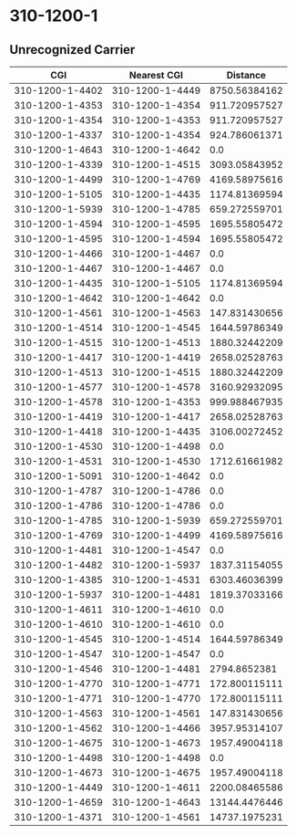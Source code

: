 # 310-1200-1
## Unrecognized Carrier


| CGI | Nearest CGI | Distance |
|-----|-------------|----------|
| 310-1200-1-4402 | 310-1200-1-4449 | 8750.56384162 |
| 310-1200-1-4353 | 310-1200-1-4354 | 911.720957527 |
| 310-1200-1-4354 | 310-1200-1-4353 | 911.720957527 |
| 310-1200-1-4337 | 310-1200-1-4354 | 924.786061371 |
| 310-1200-1-4643 | 310-1200-1-4642 | 0.0 |
| 310-1200-1-4339 | 310-1200-1-4515 | 3093.05843952 |
| 310-1200-1-4499 | 310-1200-1-4769 | 4169.58975616 |
| 310-1200-1-5105 | 310-1200-1-4435 | 1174.81369594 |
| 310-1200-1-5939 | 310-1200-1-4785 | 659.272559701 |
| 310-1200-1-4594 | 310-1200-1-4595 | 1695.55805472 |
| 310-1200-1-4595 | 310-1200-1-4594 | 1695.55805472 |
| 310-1200-1-4466 | 310-1200-1-4467 | 0.0 |
| 310-1200-1-4467 | 310-1200-1-4467 | 0.0 |
| 310-1200-1-4435 | 310-1200-1-5105 | 1174.81369594 |
| 310-1200-1-4642 | 310-1200-1-4642 | 0.0 |
| 310-1200-1-4561 | 310-1200-1-4563 | 147.831430656 |
| 310-1200-1-4514 | 310-1200-1-4545 | 1644.59786349 |
| 310-1200-1-4515 | 310-1200-1-4513 | 1880.32442209 |
| 310-1200-1-4417 | 310-1200-1-4419 | 2658.02528763 |
| 310-1200-1-4513 | 310-1200-1-4515 | 1880.32442209 |
| 310-1200-1-4577 | 310-1200-1-4578 | 3160.92932095 |
| 310-1200-1-4578 | 310-1200-1-4353 | 999.988467935 |
| 310-1200-1-4419 | 310-1200-1-4417 | 2658.02528763 |
| 310-1200-1-4418 | 310-1200-1-4435 | 3106.00272452 |
| 310-1200-1-4530 | 310-1200-1-4498 | 0.0 |
| 310-1200-1-4531 | 310-1200-1-4530 | 1712.61661982 |
| 310-1200-1-5091 | 310-1200-1-4642 | 0.0 |
| 310-1200-1-4787 | 310-1200-1-4786 | 0.0 |
| 310-1200-1-4786 | 310-1200-1-4786 | 0.0 |
| 310-1200-1-4785 | 310-1200-1-5939 | 659.272559701 |
| 310-1200-1-4769 | 310-1200-1-4499 | 4169.58975616 |
| 310-1200-1-4481 | 310-1200-1-4547 | 0.0 |
| 310-1200-1-4482 | 310-1200-1-5937 | 1837.31154055 |
| 310-1200-1-4385 | 310-1200-1-4531 | 6303.46036399 |
| 310-1200-1-5937 | 310-1200-1-4481 | 1819.37033166 |
| 310-1200-1-4611 | 310-1200-1-4610 | 0.0 |
| 310-1200-1-4610 | 310-1200-1-4610 | 0.0 |
| 310-1200-1-4545 | 310-1200-1-4514 | 1644.59786349 |
| 310-1200-1-4547 | 310-1200-1-4547 | 0.0 |
| 310-1200-1-4546 | 310-1200-1-4481 | 2794.8652381 |
| 310-1200-1-4770 | 310-1200-1-4771 | 172.800115111 |
| 310-1200-1-4771 | 310-1200-1-4770 | 172.800115111 |
| 310-1200-1-4563 | 310-1200-1-4561 | 147.831430656 |
| 310-1200-1-4562 | 310-1200-1-4466 | 3957.95314107 |
| 310-1200-1-4675 | 310-1200-1-4673 | 1957.49004118 |
| 310-1200-1-4498 | 310-1200-1-4498 | 0.0 |
| 310-1200-1-4673 | 310-1200-1-4675 | 1957.49004118 |
| 310-1200-1-4449 | 310-1200-1-4611 | 2200.08465586 |
| 310-1200-1-4659 | 310-1200-1-4643 | 13144.4476446 |
| 310-1200-1-4371 | 310-1200-1-4561 | 14737.1975231 |
